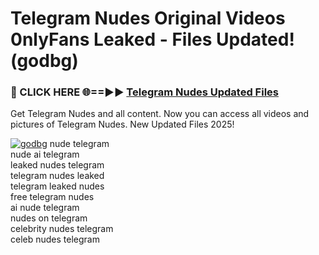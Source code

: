 # Telegram Nudes Original Videos 0nlyFans Leaked - Files Updated! (godbg)

<h3>🔴 CLICK HERE 🌐==►► <a href="https://tinyurl.com/yc6ubb5a" rel="nofollow">Telegram Nudes Updated Files</a></h3>

Get Telegram Nudes and all content. Now you can access all videos and pictures of Telegram Nudes. New Updated Files 2025!

[![godbg](https://i.imgur.com/7eu0CRL.gif)](https://tinyurl.com/yc6ubb5a)
nude telegram<br>
nude ai telegram<br>
leaked nudes telegram<br>
telegram nudes leaked<br>
telegram leaked nudes<br>
free telegram nudes<br>
ai nude telegram<br>
nudes on telegram<br>
celebrity nudes telegram<br>
celeb nudes telegram